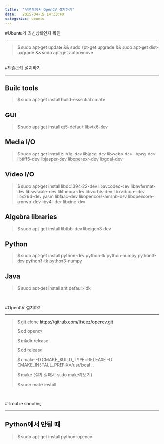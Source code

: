 ```yaml
---
title:  "우분투에서 OpenCV 설치하기"
date:   2015-04-15 14:33:00
categories: ubuntu
---
```


#Ubuntu가 최신상태인지 확인

-------------

> $ sudo apt-get update && sudo apt-get upgrade && sudo apt-get dist-upgrade && sudo apt-get autoremove

</br>
#의존관계 설치하기

-----------

## Build tools

> $ sudo apt-get install build-essential cmake

## GUI

> $ sudo apt-get install qt5-default libvtk6-dev

## Media I/O

> $ sudo apt-get install zlib1g-dev libjpeg-dev libwebp-dev libpng-dev libtiff5-dev libjasper-dev libopenexr-dev libgdal-dev

## Video I/O

> $ sudo apt-get install libdc1394-22-dev libavcodec-dev libavformat-dev libswscale-dev libtheora-dev libvorbis-dev libxvidcore-dev libx264-dev yasm libfaac-dev libopencore-amrnb-dev libopencore-amrwb-dev libv4l-dev libxine-dev

## Algebra libraries

> $ sudo apt-get install libtbb-dev libeigen3-dev

## Python

> $ sudo apt-get install python-dev python-tk python-numpy python3-dev python3-tk python3-numpy

## Java

> $ sudo apt-get install ant default-jdk

</br>

#OpenCV 설치하기

------------


> $ git clone https://github.com/Itseez/opencv.git
>
> $ cd opencv
>
> $ mkdir release
>
> $ cd release
>
> $ cmake -D CMAKE_BUILD_TYPE=RELEASE -D CMAKE_INSTALL_PREFIX=/usr/local ..
>
> $ make (설치 실패시 sudo make해보기)
>
> $ sudo make install

</br>

#Trouble shooting

---------------

## Python에서 안될 때

> $ sudo apt-get install python-opencv


